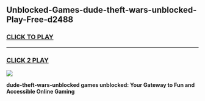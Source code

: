 
## Unblocked-Games-dude-theft-wars-unblocked-Play-Free-d2488
<h3>
<a href="https://premium76.site?title=dude-theft-wars-unblocked&ref=20M">CLICK TO PLAY</a></h3>
<hr>

<h3>
<a href="https://premium76.site?title=dude-theft-wars-unblocked&ref=20M">CLICK 2 PLAY</a>
  
</h3>

<a href="https://premium76.site?title=dude-theft-wars-unblocked&ref=19M"><img src="https://clearcache.store/games.png"></a>


**dude-theft-wars-unblocked games unblocked: Your Gateway to Fun and Accessible Online Gaming**
